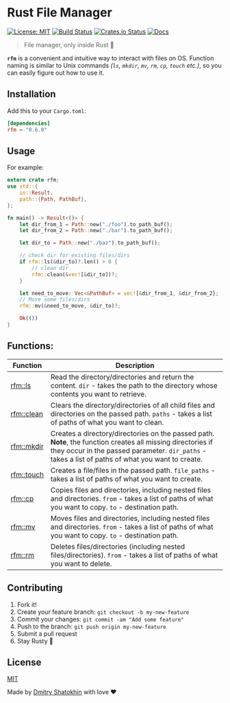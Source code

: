 # **R**ust **F**ile **M**anager

[![License: MIT](https://img.shields.io/badge/License-MIT-yellow.svg)](https://opensource.org/licenses/MIT)
[![Build Status](https://travis-ci.com/dmtrshat/rfm.svg?branch=main)](https://travis-ci.com/dmtrshat/rfm)
[![Crates.io Status](https://img.shields.io/crates/v/rfm.svg)](https://crates.io/crates/rfm)
[![Docs](https://docs.rs/rfm/badge.svg)](https://docs.rs/rfm)

> File manager, only inside Rust 🦀

**`rfm`** is a convenient and intuitive way to interact with files on OS. Function naming is similar to Unix commands _(`ls`, `mkdir`, `mv`, `rm`, `cp`, `touch` etc.)_, so you can easily figure out how to use it.

## Installation

Add this to your `Cargo.toml`:

```toml
[dependencies]
rfm = "0.6.0"
```

## Usage

For example:

```rust
extern crate rfm;
use std::{
    io::Result,
    path::{Path, PathBuf},
};

fn main() -> Result<()> {
    let dir_from_1 = Path::new("./foo").to_path_buf();
    let dir_from_2 = Path::new("./bar").to_path_buf();

    let dir_to = Path::new("./baz").to_path_buf();

    // check dir for existing files/dirs
    if rfm::ls(&dir_to)?.len() > 0 {
        // clean dir
        rfm::clean(&vec![&dir_to])?;
    }

    let need_to_move: Vec<&PathBuf> = vec![&dir_from_1, &dir_from_2];
    // Move some files/dirs
    rfm::mv(&need_to_move, &dir_to)?;

    Ok(())
}
```

## Functions:

| Function | Description |
| ----------------- | ----------------------------------------------------------------------------------------------------- |
| [rfm::ls]() | Read the directory/directories and return the content. `dir` - takes the path to the directory whose contents you want to retrieve. |
| [rfm::clean]() |  Clears the directory/directories of all child files and directories on the passed path. `paths` - takes a list of paths of what you want to clean. |
| [rfm::mkdir]() | Creates a directory/directories on the passed path. **Note**, the function creates all missing directories if they occur in the passed parameter. `dir_paths` - takes a list of paths of what you want to create. |
| [rfm::touch]() | Creates a file/files in the passed path. `file_paths` - takes a list of paths of what you want to create. |
| [rfm::cp]() | Copies files and directories, including nested files and directories. `from` - takes a list of paths of what you want to copy. `to` - destination path. |
| [rfm::mv]() | Moves files and directories, including nested files and directories. `from` - takes a list of paths of what you want to copy. `to` - destination path. |
| [rfm::rm]() | Deletes files/directories (including nested files/directories). `from` - takes a list of paths of what you want to delete. |

## Contributing

1. Fork it!
2. Create your feature branch: `git checkout -b my-new-feature`
3. Commit your changes: `git commit -am "Add some feature"`
4. Push to the branch: `git push origin my-new-feature`
5. Submit a pull request
6. Stay Rusty 🦀

## License

[MIT](LICENSE)

Made by [Dmitry Shatokhin](https://github.com/dmtrshat) with love ❤️
